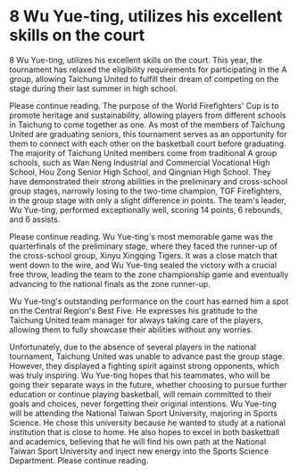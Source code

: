 # 8 Wu Yue-ting, utilizes his excellent skills on the court 
 8 Wu Yue-ting, utilizes his excellent skills on the court. This year, the tournament has relaxed the eligibility requirements for participating in the A group, allowing Taichung United to fulfill their dream of competing on the stage during their last summer in high school.

Please continue reading. The purpose of the World Firefighters' Cup is to promote heritage and sustainability, allowing players from different schools in Taichung to come together as one. As most of the members of Taichung United are graduating seniors, this tournament serves as an opportunity for them to connect with each other on the basketball court before graduating. The majority of Taichung United members come from traditional A group schools, such as Wan Neng Industrial and Commercial Vocational High School, Hou Zong Senior High School, and Qingnian High School. They have demonstrated their strong abilities in the preliminary and cross-school group stages, narrowly losing to the two-time champion, TGF Firefighters, in the group stage with only a slight difference in points. The team's leader, Wu Yue-ting, performed exceptionally well, scoring 14 points, 6 rebounds, and 6 assists.

Please continue reading. Wu Yue-ting's most memorable game was the quarterfinals of the preliminary stage, where they faced the runner-up of the cross-school group, Xinyu Xingqing Tigers. It was a close match that went down to the wire, and Wu Yue-ting sealed the victory with a crucial free throw, leading the team to the zone championship game and eventually advancing to the national finals as the zone runner-up.

Wu Yue-ting's outstanding performance on the court has earned him a spot on the Central Region's Best Five. He expresses his gratitude to the Taichung United team manager for always taking care of the players, allowing them to fully showcase their abilities without any worries.

Unfortunately, due to the absence of several players in the national tournament, Taichung United was unable to advance past the group stage. However, they displayed a fighting spirit against strong opponents, which was truly inspiring. Wu Yue-ting hopes that his teammates, who will be going their separate ways in the future, whether choosing to pursue further education or continue playing basketball, will remain committed to their goals and choices, never forgetting their original intentions. Wu Yue-ting will be attending the National Taiwan Sport University, majoring in Sports Science. He chose this university because he wanted to study at a national institution that is close to home. He also hopes to excel in both basketball and academics, believing that he will find his own path at the National Taiwan Sport University and inject new energy into the Sports Science Department. Please continue reading.